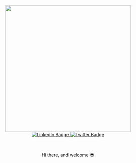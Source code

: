 <div id="header" align="center">
  <img src="https://media.giphy.com/media/Lopx9eUi34rbq/giphy.gif" width="400px"/>
</div>

<div id="badges" align="center">
  <a href="https://www.linkedin.com/in/hugo-charles-b79123243/">
    <img src="https://img.shields.io/badge/LinkedIn-blue?style=for-the-badge&logo=linkedin&logoColor=white" alt="LinkedIn Badge"/>
  </a>
  <a href="https://twitter.com/HugoCha51219444">
    <img src="https://img.shields.io/badge/Twitter-blue?style=for-the-badge&logo=twitter&logoColor=white" alt="Twitter Badge"/>
  </a>
</div>

<div align="center">
  <img src="https://komarev.com/ghpvc/?username=HugoCharles997&style=flat-square&color=blue" alt=""/>
  </div>


<br>
<br>

<p align="center">Hi there, and welcome 😎</p>

<!--
**HugoCharles997/HugoCharles997** is a ✨ _special_ ✨ repository because its `README.md` (this file) appears on your GitHub profile.

Here are some ideas to get you started:

- 🔭 I’m currently working on ...
- 🌱 I’m currently learning ...
- 👯 I’m looking to collaborate on ...
- 🤔 I’m looking for help with ...
- 💬 Ask me about ...
- 📫 How to reach me: ...
- 😄 Pronouns: ...
- ⚡ Fun fact: ...
-->
